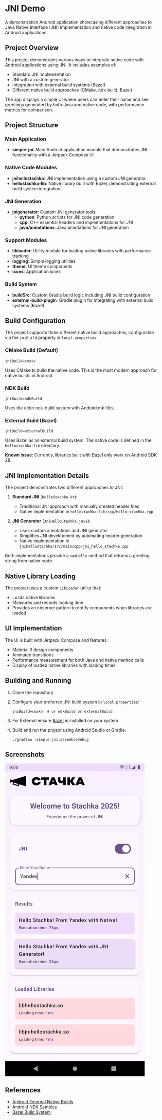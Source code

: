 # JNI Demo

A demonstration Android application showcasing different approaches to Java Native Interface (JNI) implementation and native code integration in Android applications.

## Project Overview

This project demonstrates various ways to integrate native code with Android applications using JNI. It includes examples of:

- Standard JNI implementation
- JNI with a custom generator
- Integration with external build systems (Bazel)
- Different native build approaches (CMake, ndk-build, Bazel)

The app displays a simple UI where users can enter their name and see greetings generated by both Java and native code, with performance metrics for comparison.

## Project Structure

### Main Application

- **simple-jni**: Main Android application module that demonstrates JNI functionality with a Jetpack Compose UI

### Native Code Modules

- **jnihellostachka**: JNI implementation using a custom JNI generator
- **hellostachka-lib**: Native library built with Bazel, demonstrating external build system integration

### JNI Generation

- **jnigenerator**: Custom JNI generator tools
  - **python**: Python scripts for JNI code generation
  - **cpp**: C++ essential headers and implementations for JNI
  - **java/annotations**: Java annotations for JNI generation

### Support Modules

- **libloader**: Utility module for loading native libraries with performance tracking
- **logging**: Simple logging utilities
- **theme**: UI theme components
- **icons**: Application icons

### Build System

- **buildSrc**: Custom Gradle build logic including JNI build configuration
- **external-build-plugin**: Gradle plugin for integrating with external build systems (Bazel)

## Build Configuration

The project supports three different native build approaches, configurable via the `jniBuild` property in `local.properties`:

### CMake Build (Default)

```properties
jniBuild=cmake
```

Uses CMake to build the native code. This is the most modern approach for native builds in Android.

### NDK Build

```properties
jniBuild=ndkBuild
```

Uses the older ndk-build system with Android.mk files.

### External Build (Bazel)

```properties
jniBuild=externalBuild
```

Uses Bazel as an external build system. The native code is defined in the `hellostachka-lib` directory.

**Known Issue**: Currently, libraries built with Bazel only work on Android SDK 28.

## JNI Implementation Details

The project demonstrates two different approaches to JNI:

1. **Standard JNI** (`HelloStachka.kt`):
   - Traditional JNI approach with manually created header files
   - Native implementation in `hellostachka-lib/cpp/hello_stachka.cpp`

2. **JNI Generator** (`JniHelloStachka.java`):
   - Uses custom annotations and JNI generator
   - Simplifies JNI development by automating header generation
   - Native implementation in `jnihellostachka/src/main/cpp/jni_hello_stachka.cpp`

Both implementations provide a `sayHello` method that returns a greeting string from native code.

## Native Library Loading

The project uses a custom `LibLoader` utility that:

- Loads native libraries
- Measures and records loading time
- Provides an observer pattern to notify components when libraries are loaded

## UI Implementation

The UI is built with Jetpack Compose and features:

- Material 3 design components
- Animated transitions
- Performance measurement for both Java and native method calls
- Display of loaded native libraries with loading times

## Building and Running

1. Clone the repository
2. Configure your preferred JNI build system in `local.properties`:
   ```properties
   jniBuild=cmake  # or ndkBuild or externalBuild
   ```
3. For External ensure [Bazel](https://bazel.build) is installed on your system
4. Build and run the project using Android Studio or Gradle:

   ```
   ./gradlew :simple-jni:assembleDebug
   ```

## Screenshots

![NaStachku JNI Demo](./screenshots/nastachku.png)

## References

- [Android External Native Builds](https://developer.android.com/studio/projects/gradle-external-native-builds)
- [Android NDK Samples](https://github.com/android/ndk-samples)
- [Bazel Build System](https://bazel.build/)
